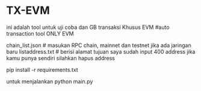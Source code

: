 # TX-EVM
ini adalah tool untuk uji coba dan GB transaksi Khusus EVM #auto transaction tool ONLY EVM

chain_list.json # masukan RPC chain, mainnet dan testnet jika ada jaringan baru
listaddress.txt # berisi alamat tujuan saya sudah input 400 address jika kamu punya sendiri silahkan hapus address

pip install -r requirements.txt

untuk menjalankan python main.py
